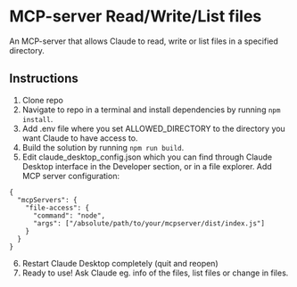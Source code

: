 # MCP-server Read/Write/List files

An MCP-server that allows Claude to read, write or list files in a specified directory.

## Instructions

1. Clone repo 
2. Navigate to repo in a terminal and install dependencies by running `npm install`.
3. Add .env file where you set ALLOWED_DIRECTORY to the directory you want Claude to have access to.
4. Build the solution by running `npm run build`.
5. Edit claude_desktop_config.json which you can find through Claude Desktop interface in the Developer section, or in a file explorer. Add MCP server configuration:

```
{
  "mcpServers": {
    "file-access": {
      "command": "node",
      "args": ["/absolute/path/to/your/mcpserver/dist/index.js"]
    }
  }
}
```
6. Restart Claude Desktop completely (quit and reopen)
7. Ready to use! Ask Claude eg. info of the files, list files or change in files. 
